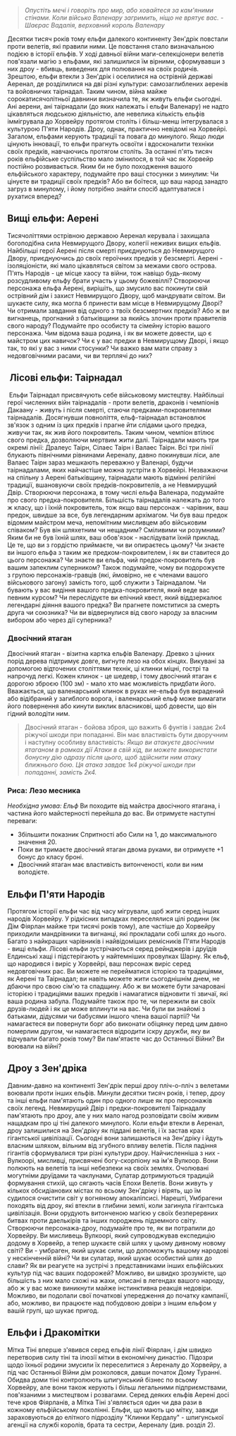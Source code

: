 > _Опустіть мечі і говоріть про мир, або ховайтеся за кам'яними стінами. Коли військо Валенару загримить, ніщо не врятує вас._
> _- Шаєрас Вадалія, верховний король Валенару_

Десятки тисяч років тому ельфи далекого континенту Зен'дрік повстали проти велетів, які правили ними. Це повстання стало визначальною подією в історії ельфів. У ході давньої війни маги-селекціонери велетів пов'язали магію з ельфами, які залишилися їм вірними, сформувавши з них дроу - вбивць, виведених для полювання на своїх родичів. Зрештою, ельфи втекли з Зен'дрік і оселилися на острівній державі Аеренал, де розділилися на дві різні культури: самозаглиблених аеренів та войовничих таірнадал. Таким чином, війна майже сорокатисячолітньої давнини визначила те, як живуть ельфи сьогодні.
Ані аерени, ані таірнадали (до яких належать і ельфи Валенару) не надто цікавляться людською діяльністю, але невелика кількість ельфів іммігрувала до Хорвейру протягом століть і більш-менш інтегрувалася з культурою П'яти Народів. Дроу, однак, практично невідомі на Хорвейрі.
Загалом, ельфами керують традиції та повага до минулого. Якщо люди цінують інновації, то ельфи прагнуть освоїти і вдосконалити техніки своїх предків, навчаючись протягом століть. За останні п'ять тисяч років ельфійське суспільство мало змінилося, в той час як Хорвейр постійно розвивається. Яким би не було походження вашого ельфійського характеру, подумайте про ваші стосунки з минулим: Чи цінуєте ви традиції своїх предків? Або ви боїтеся, що ваш народ занадто загруз в минулому, і йому потрібно знайти спосіб адаптуватися і рухатися вперед?

## Вищі ельфи: Аерені
Тисячоліттями острівною державою Аеренал керувала і захищала богоподібна сила Невмирущого Двору, колегії неживих вищих ельфів. Найбільші герої Аерені після смерті приєднуються до Невмирущого Двору, приєднуючись до своїх героїчних предків у безсмерті.
Аерені - ізоляціоністи, які мало цікавляться світом за межами свого острова. П'ять Народів - це місце хаосу та війни, тож навіщо будь-якому розсудливому ельфу брати участь у цьому божевіллі? Створюючи персонажа ельфа Аерені, вирішіть, що змусило вас покинути свій острівний дім і захист Невмирущого Двору, щоб мандрувати світом. Ви шукаєте силу, яка могла б принести вам місце в Невмирущому Дворі? Чи отримали завдання від одного з твоїх безсмертних предків? Або ж ви вигнанець, прогнаний з батьківщини за якийсь злочин проти правителів свого народу?
Подумайте про особисту та сімейну історію вашого персонажа. Чим відома ваша родина, і як ви можете довести, що є майстром цих навичок? Чи є у вас предки в Невмирущому Дворі, і якщо так, то які у вас з ними стосунки? Чи важко вам мати справу з недовговічними расами, чи ви терплячі до них?

##  Лісові ельфи: Таірнадал
 Ельфи Таірнадал присвячують себе військовому мистецтву. Найбільші герої численних війн таірнадалів - проти велетів, драконів і чемпіонів Дакаану - живуть і після смерті, стаючи предками-покровителями таірнадалів. Досягнувши повноліття, ельф-таірнадал встановлює зв'язок з одним із цих предків і прагне йти слідами цього предка, живучи так, як жив його покровитель. Таким чином, чемпіон втілює свого предка, дозволяючи мертвим жити далі.
Таірнадали мають три окремі лінії: Дралеус Таірн, Сілаес Таірн і Валаес Таірн. Всі три лінії блукають північними рівнинами Аереналу, давно покинувши ліси, але Валаес Таірн зараз мешкають переважно у Валенарі, будучи таірнадалами, яких найчастіше можна зустріти в Хорвейрі. Незважаючи на спільну з Аерені батьківщину, таірнадали мають відмінні релігійні традиції, вшановуючи своїх предків-покровителів, а не Невмирущий Двір.
Створюючи персонажа, в тому числі ельфа Валенара, подумайте про свого предка-покровителя. Більшість таірнадалів належать до того ж класу, що і їхній покровитель, тож якщо ваш персонаж - чарівник, ваш предок, швидше за все, був легендарним архімагом. Чи був ваш предок відомим майстром меча, непомітним мисливцем або військовим співаком? Був він шляхетним чи нещадним? Сміливими чи розумними? Яким би не був їхній шлях, ваш обов'язок - наслідувати їхній приклад. Це те, що ви з гордістю приймаєте, чи ви опираєтесь цьому? Чи знаєте ви іншого ельфа з таким же предком-покровителем, і як ви ставитеся до цього персонажа? Чи знаєте ви ельфа, чий предок-покровитель був вашим запеклим суперником?
Також подумайте, чому ви подорожуєте з групою персонажів-гравців (які, ймовірно, не є членами вашого військового загону) замість того, щоб служити з Таірнадалом. Чи бувають у вас видіння вашого предка-покровителя, який веде вас певним курсом? Чи переслідуєте ви епічний квест, який віддзеркалює легендарні діяння вашого предка? Ви прагнете помститися за смерть друга чи союзника? Чи ви відвернулися від свого народу за власним вибором або через дії суперника?

### Двосічний ятаган
Двосічний ятаган - візитна картка ельфів Валенару. Древко з цінних порід дерева підтримує довге, вигнуте лезо на обох кінцях. Викувані за допомогою відточених століттями технік, ці клинки міцні, гострі та напрочуд легкі. Кожен клинок - це шедевр, і тому двосічний ятаган є дорогою зброєю (100 зм) - мало хто має можливість придбати його. Вважається, що валенарський клинок в руках не-ельфа був вкрадений або відібраний у загиблого ворога, і валенарський ельф може вимагати його повернення або кинути виклик власникові, щоб довести, що він гідний володіти ним.
> Двосічний ятаган - бойова зброя, що важить 6 фунтів і завдає 2к4 ріжучої шкоди при попаданні. Він має властивість бути дворучним і наступну особливу властивість:
> _Якщо ви атакуєте двосічним ятаганом в рамках дії Атаки в свій хід, ви можете використати бонусну дію одразу після цього, щоб здійснити ним атаку ближнього бою. Ця атака завдає 1к4 ріжучої шкоди при попаданні, замість 2к4._

### Риса: Лезо месника
_Необхідна умова: Ельф_
Ви походите від майстра двосічного ятагана, і частина його майстерності перейшла до вас. Ви отримуєте наступні переваги:
- Збільшити показник Спритності або Сили на 1, до максимального значення 20.
- Поки ви тримаєте двосічний ятаган двома руками, ви отримуєте +1 бонус до класу броні.
- Двосічний ятаган має властивість витонченості, коли ви ним володієте.

## Ельфи П'яти Народів
Протягом історії ельфи час від часу мігрували, щоб жити серед інших народів Хорвейру. У рідкісних випадках переселялися цілі родини (як Дім Фіярлан майже три тисячі років тому), але частіше до Хорвейру приходили мандрівники та вигнанці, які прокладали собі шлях до нього. Багато з найкращих чарівників і найвідоміших ремісників П'яти Народів - вищі ельфи. Лісові ельфи зустрічаються серед рейнджерів і друїдів Елдинські хащі і підстерігають у найтемніших провулках Шарну.
Як ельф, що народився і виріс у Хорвейрі, ваш персонаж виріс серед недовговічних рас. Ви можете не перейматися історією та традиціями, як Аерені та Таірнадал; ви навіть можете жити сьогоднішнім днем, не дбаючи про свою сім'ю та спадщину. Або ж ви можете бути зачаровані історією і традиціями ваших предків і намагатися відновити ті звичаї, які ваша родина забула.
Подумайте також про те, чи пережили ви своїх друзів-людей і як це може вплинути на вас. Чи були ви знайомі з батьками, дідусями чи бабусями іншого члена вашої партії? Чи намагаєтеся ви повернути борг або виконати обіцянку перед цим давно померлим другом, чи намагаєтеся відродити іскру дружби, яку ви відчували багато років тому? Ви пам'ятаєте час до Останньої Війни? Ви воювали на війні?

## Дроу з Зен'дріка
Давним-давно на континенті Зен'дрік перші дроу пліч-о-пліч з велетами воювали проти інших ельфів. Минули десятки тисяч років, і тепер, дроу та інші ельфи пам'ятають один про одного лише як про персонажів своїх легенд. Невмирущий Двір і предки-покровителі Таірнадалу пам'ятають про дроу, але у них мало нагод розповідати своїм живим нащадкам про ці тіні далекого минулого.
Коли ельфи втекли в Аеренал, дроу залишилися на Зен'дріку як піддані велетів, і їх застав крах гігантської цивілізації. Сьогодні вони залишаються на Зен'дріку і йдуть власним шляхом, вільним від згубного впливу велетів.
Після падіння гігантів сформувалися три різні культури дроу. Найчисленніша з них - Вулкоорі, мисливці, присвячені богу-скорпіону на ім'я Вулкоор. Вони полюють на велетів та інші небезпеки на своїх землях. Очолювані могутніми друїдами та чаклунами, Сулатар дотримуються традицій формування стихій, що сягають часів Епохи Велетів. Вони живуть у кількох обсидіанових містах по всьому Зен'дріку і вірять, що їм судилося очистити світ у вогняному апокаліпсисі. Нарешті, Умбрагени походять від дроу, які втекли в глибини землі, коли загинула гігантська цивілізація. Вони орудують витонченою магією у своїх безперервних битвах проти даелькірів та інших породжень підземного світу.
Створюючи персонажа-дроу, подумайте про те, як ви потрапили до Хорвейру. Ви мисливець Вулкоорі, який супроводжував експедицію додому в Хорвейр, а тепер шукаєте свій шлях у цьому дивному новому світі? Ви - умбраген, який шукає сили, що допоможуть вашому народові у нескінченній війні? Чи ви сулатар, який шукає особистий шлях до слави?
Як ви реагуєте на зустрічі з представниками інших ельфійських культур під час ваших подорожей? Можливо, ви швидко зрозумієте, що більшість з них мало схожі на жахи, описані в легендах вашого народу, або ж у вас може виникнути майже інстинктивна реакція недовіри. Можливо, ви подолали свої початкові упередження до початку кампанії, або, можливо, ви працюєте над побудовою довіри з іншим ельфом у вашій групі, що шукає пригод.

## Ельфи і Дракомітки
Мітка Тіні вперше з'явився серед ельфів лінії Фіярлан, і дім швидко перетворив силу тіні та ілюзії мітки в економічну династію. Підозри щодо їхньої родини змусили їх переселитися з Аереналу до Хорвейру, а під час Останньої Війни дім розколовся, давши початок Дому Туранні. Обидва доми тіні контролюють шпигунський бізнес по всьому Хорвейру, але вони також керують і більш легальними підприємствами, пов'язаними з мистецтвом і розвагами.
Серед деяких ельфів Аерені досі тече кров Фіярланів, а Мітка Тіні з'являється один чи два рази в кожному ельфійському поколінні. Ельфи, що мають цю мітку, завжди зараховуються до елітного підрозділу "Клинки Кердалу" - шпигунської агенції на службі королів, брата та сестри, Аереналу (див. розділ 2).